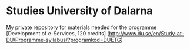Studies University of Dalarna
=============================

My private repository for materials needed for the programme [Development of e-Services, 120 credits] (http://www.du.se/en/Study-at-DU/Programme-syllabus/?programkod=DUETG)


